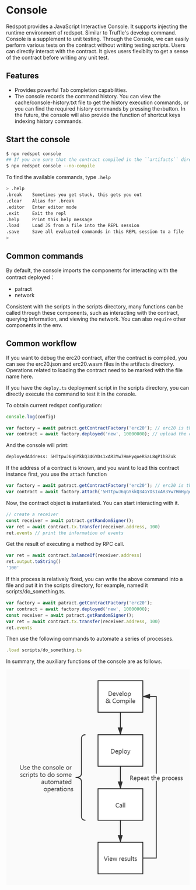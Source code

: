 # Console

Redspot provides a JavaScript Interactive Console. It supports injecting the runtime environment of redspot. Similar to Truffle's develop command. Console is a supplement to unit testing. Through the Console, we can easily perform various tests on the contract without writing testing scripts. Users can directly interact with the contract. It gives users flexibilty to get a sense of the contract before writing any unit test.

## Features
* Provides powerful Tab completion capabilities.
* The console records the command history. You can view the cache/console-history.txt file to get the history execution commands, or you can find the required history commands by pressing the`↑`button. In the future, the console will also provide the function of shortcut keys indexing history commands.

## Start the console

```bash
$ npx redspot console
## If you are sure that the contract compiled in the ``artifacts`` directory meets your expectations, you can add the --no-compile argument to not compile the contract
$ npx redspot console --no-compile
```

To find the available commands, type `.help`
```bash
> .help
.break    Sometimes you get stuck, this gets you out
.clear    Alias for .break
.editor   Enter editor mode
.exit     Exit the repl
.help     Print this help message
.load     Load JS from a file into the REPL session
.save     Save all evaluated commands in this REPL session to a file
> 
```

## Common commands

By default, the console imports the components for interacting with the contract deployed：
* patract
* network

Consistent with the scripts in the scripts directory, many functions can be called through these components, such as interacting with the contract, querying information, and viewing the network. You can also `require` other components in the env.

## Common workflow

If you want to debug the erc20 contract, after the contract is compiled, you can see the erc20.json and erc20.wasm files in the artifacts directory. Operations related to loading the contract need to be marked with the file name here.

If you have the `deploy.ts` deployment script in the scripts directory, you can directly execute the command to test it in the console.

To obtain current redspot configuration:

```typescript
console.log(config)
```

```typescript
var factory = await patract.getContractFactory('erc20'); // erc20 is the same as the filename
var contract = await factory.deployed('new', 10000000); // upload the code and instantiate this contract
```
And the console will print:
```bash
deployedAddress: 5HTtpwJ6qGYkkQ34GYDs1xAR3Yw7HmHyqoeRSaL8qP1h8Zuk
```
If the address of a contract is known, and you want to load this contract instance first, you use the `attach` function
```typescript
var factory = await patract.getContractFactory('erc20'); // erc20 is the same as the filename
var contract = await factory.attach('5HTtpwJ6qGYkkQ34GYDs1xAR3Yw7HmHyqoeRSaL8qP1h8Zuk'); // load the contract address'); // load the contract address
```

Now, the contract object is instantiated. You can start interacting with it.

```typescript
// create a receiver
const receiver = await patract.getRandomSigner();
var ret = await contract.tx.transfer(receiver.address, 100)
ret.events // print the information of events
```

Get the result of executing a method by RPC call.

```typescript
var ret = await contract.balanceOf(receiver.address)
ret.output.toString()
'100'
```


If this process is relatively fixed, you can write the above command into a file and put it in the scripts directory, for example, named it scripts/do_something.ts.

```typescript
var factory = await patract.getContractFactory('erc20');
var contract = await factory.deployed('new', 10000000); 
const receiver = await patract.getRandomSigner();
var ret = await contract.tx.transfer(receiver.address, 100)
ret.events
```

Then use the following commands to automate a series of processes.

```typescript
.load scripts/do_something.ts
```

In summary, the auxiliary functions of the console are as follows.

![](../imgs/engprocess.jpg)





